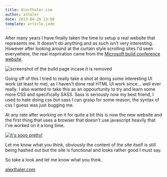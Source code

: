 ```yaml
---
title: AlexThaler.com
author: athaler
date: 2013-04-20 13:00
template: article.jade
---
```


After many years I have finally taken the time to setup a real website that represents me.  It doesn't do anything and as such isn't very interesting.  However after looking around at the curtain style scrolling sites I'd seen everywhere, the real inspriration came from the [Microsoft build conference website](http://www.buildwindows.com/).

![screenshot of the build page incase it is removed](/img/msft-build-screenie.png)

Going off of this I tried to really take a shot at doing some interesting UI work (at least to me), as I haven't done real HTML UI work since… well ever really.  I also wanted to take this as an oppourtunity to try and learn some more CSS and specifically SASS.  Sass is seriously now my best friend, I used to hate doing css but sass I can grasp for some reason, the syntax of css I guess was just bugging me.  

At any rate after working on it for quite a bit this is now the new website and the first thing that uses a browser that doesn't use javascript heavily that I've worked on it a long time.  

[![it's sooo pretty!](/img/site-screenie.png)](http://www.alexthaler.com)

Let me know what you think, obviously the content of the site itself is still being hashed out but the site is functional and looks rather good I must say.   

So take a look and let me know what you think.

[alexthaler.com](http://www.alexthaler.com) 